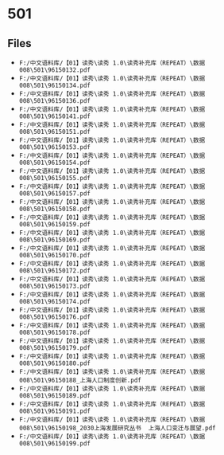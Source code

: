 # 501

## Files

- `F:/中文语料库/【01】读秀\读秀 1.0\读秀补充库（REPEAT）\数据008\501\96150132.pdf`
- `F:/中文语料库/【01】读秀\读秀 1.0\读秀补充库（REPEAT）\数据008\501\96150134.pdf`
- `F:/中文语料库/【01】读秀\读秀 1.0\读秀补充库（REPEAT）\数据008\501\96150136.pdf`
- `F:/中文语料库/【01】读秀\读秀 1.0\读秀补充库（REPEAT）\数据008\501\96150141.pdf`
- `F:/中文语料库/【01】读秀\读秀 1.0\读秀补充库（REPEAT）\数据008\501\96150151.pdf`
- `F:/中文语料库/【01】读秀\读秀 1.0\读秀补充库（REPEAT）\数据008\501\96150153.pdf`
- `F:/中文语料库/【01】读秀\读秀 1.0\读秀补充库（REPEAT）\数据008\501\96150154.pdf`
- `F:/中文语料库/【01】读秀\读秀 1.0\读秀补充库（REPEAT）\数据008\501\96150155.pdf`
- `F:/中文语料库/【01】读秀\读秀 1.0\读秀补充库（REPEAT）\数据008\501\96150157.pdf`
- `F:/中文语料库/【01】读秀\读秀 1.0\读秀补充库（REPEAT）\数据008\501\96150158.pdf`
- `F:/中文语料库/【01】读秀\读秀 1.0\读秀补充库（REPEAT）\数据008\501\96150159.pdf`
- `F:/中文语料库/【01】读秀\读秀 1.0\读秀补充库（REPEAT）\数据008\501\96150169.pdf`
- `F:/中文语料库/【01】读秀\读秀 1.0\读秀补充库（REPEAT）\数据008\501\96150170.pdf`
- `F:/中文语料库/【01】读秀\读秀 1.0\读秀补充库（REPEAT）\数据008\501\96150172.pdf`
- `F:/中文语料库/【01】读秀\读秀 1.0\读秀补充库（REPEAT）\数据008\501\96150173.pdf`
- `F:/中文语料库/【01】读秀\读秀 1.0\读秀补充库（REPEAT）\数据008\501\96150174.pdf`
- `F:/中文语料库/【01】读秀\读秀 1.0\读秀补充库（REPEAT）\数据008\501\96150176.pdf`
- `F:/中文语料库/【01】读秀\读秀 1.0\读秀补充库（REPEAT）\数据008\501\96150178.pdf`
- `F:/中文语料库/【01】读秀\读秀 1.0\读秀补充库（REPEAT）\数据008\501\96150179.pdf`
- `F:/中文语料库/【01】读秀\读秀 1.0\读秀补充库（REPEAT）\数据008\501\96150180.pdf`
- `F:/中文语料库/【01】读秀\读秀 1.0\读秀补充库（REPEAT）\数据008\501\96150188_上海人口制度创新.pdf`
- `F:/中文语料库/【01】读秀\读秀 1.0\读秀补充库（REPEAT）\数据008\501\96150189.pdf`
- `F:/中文语料库/【01】读秀\读秀 1.0\读秀补充库（REPEAT）\数据008\501\96150191.pdf`
- `F:/中文语料库/【01】读秀\读秀 1.0\读秀补充库（REPEAT）\数据008\501\96150198_2030上海发展研究丛书  上海人口变迁与展望.pdf`
- `F:/中文语料库/【01】读秀\读秀 1.0\读秀补充库（REPEAT）\数据008\501\96150199.pdf`
